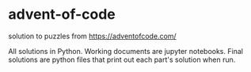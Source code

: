 # advent-of-code
solution to puzzles from https://adventofcode.com/

All solutions in Python. Working documents are jupyter notebooks. Final solutions are python files that print out each part's solution when run.
